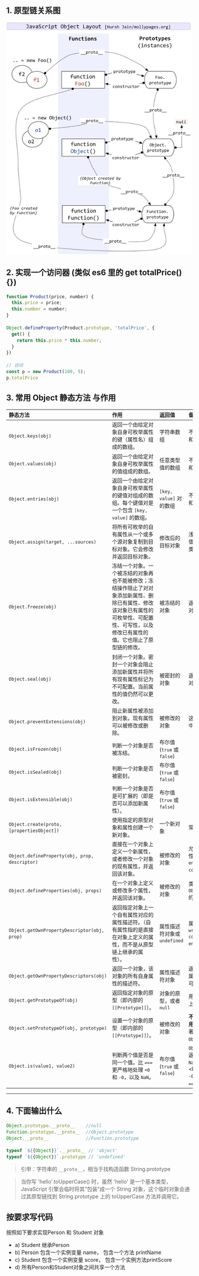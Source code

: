 ## 1. 原型链关系图

<img src="../images/原型链关系图.jpg" />

## 2. 实现一个访问器 (类似 es6 里的 get totalPrice() {})

```js
function Product(price, number) {
  this.price = price;
  this.number = number;
}

Object.defineProperty(Product.prototype, 'totalPrice', {
  get() {
    return this.price * this.number;
  }
})

// 访问
const p = new Product(100, 5);
p.totalPrice
```

## 3. 常用 Object 静态方法 与作用

| 静态方法                 | 作用                                                                                                         | 返回值                                                         | 备注                                                                         |
| :----------------------- | :----------------------------------------------------------------------------------------------------------- | :--------------------------------------------------------------- | :--------------------------------------------------------------------------- |
| `Object.keys(obj)`       | 返回一个由给定对象自身可枚举属性的键（属性名）组成的数组。                                                 | 字符串数组                                                       | 不包括原型链上的属性和不可枚举的属性。                                       |
| `Object.values(obj)`     | 返回一个由给定对象自身可枚举属性的值组成的数组。                                                           | 任意类型值的数组                                                 | 不包括原型链上的属性和不可枚举的属性。                                       |
| `Object.entries(obj)`    | 返回一个由给定对象自身可枚举属性的键值对组成的数组。每个键值对是一个包含 `[key, value]` 的数组。           | `[key, value]` 对的数组                                          | 不包括原型链上的属性和不可枚举的属性。                                       |
| `Object.assign(target, ...sources)` | 将所有可枚举的自有属性从一个或多个源对象复制到目标对象。它会修改并返回目标对象。             | 修改后的目标对象                                                 | 浅拷贝（只复制属性值，如果属性值是引用类型，则复制引用）。                     |
| `Object.freeze(obj)`     | 冻结一个对象。一个被冻结的对象再也不能被修改；冻结操作阻止了对对象添加新属性、删除已有属性、修改该对象已有属性的可枚举性、可配置性、可写性，以及修改已有属性的值。它也阻止了原型链的修改。 | 被冻结的对象                                                     | 返回与传入对象相同的对象。冻结是浅层的。                                     |
| `Object.seal(obj)`       | 封闭一个对象。密封一个对象会阻止添加新属性并将所有现有属性标记为不可配置。当前属性的值仍然可以更改。       | 被密封的对象                                                     | 返回与传入对象相同的对象。密封是浅层的。                                     |
| `Object.preventExtensions(obj)` | 阻止新属性被添加到对象。现有属性可以被修改或删除。                                           | 被修改的对象                                                     | 这是三种“不变性”方法中最宽松的。                                             |
| `Object.isFrozen(obj)`   | 判断一个对象是否被冻结。                                                                                     | 布尔值 (`true` 或 `false`)                                       |                                                                              |
| `Object.isSealed(obj)`   | 判断一个对象是否被密封。                                                                                     | 布尔值 (`true` 或 `false`)                                       |                                                                              |
| `Object.isExtensible(obj)` | 判断一个对象是否是可扩展的（即是否可以添加新属性）。                                                       | 布尔值 (`true` 或 `false`)                                       |                                                                              |
| `Object.create(proto, [propertiesObject])` | 使用指定的原型对象和属性创建一个新对象。                                                     | 一个新对象                                                       | 常用于实现继承。                                                             |
| `Object.defineProperty(obj, prop, descriptor)` | 直接在一个对象上定义一个新属性，或者修改一个对象的现有属性，并返回该对象。                   | 被修改的对象                                                     | 允许精细控制属性的特性（如 `value`, `writable`, `enumerable`, `configurable`）。 |
| `Object.defineProperties(obj, props)` | 在一个对象上定义或修改多个属性，并返回该对象。                                             | 被修改的对象                                                     | 类似于 `Object.defineProperty` 的批量版本。                                  |
| `Object.getOwnPropertyDescriptor(obj, prop)` | 返回指定对象上一个自有属性对应的属性描述符。（自有属性指的是直接在对象上定义的属性，而不是从原型链上继承的属性）。 | 属性描述符对象或 `undefined`                                     | 属性描述符包括 `value`, `writable`, `get`, `set`, `configurable`, `enumerable`。 |
| `Object.getOwnPropertyDescriptors(obj)` | 返回一个对象，该对象的所有自身属性的描述符。                                               | 属性描述符对象                                                   | 返回给定对象所有自有属性的描述符，包括不可枚举的。                               |
| `Object.getPrototypeOf(obj)` | 返回指定对象的原型（即内部的 `[[Prototype]]`）。                                             | 对象的原型，或者 `null`                                          | 用于获取对象的原型链上的上一级对象。                                         |
| `Object.setPrototypeOf(obj, prototype)` | 设置一个对象的原型（即内部的 `[[Prototype]]`）。                                             | 被修改的对象                                                     | **不推荐在生产代码中使用**，因为它对性能有显著影响。应优先使用 `Object.create()`。 |
| `Object.is(value1, value2)` | 判断两个值是否是同一个值。比 `===` 更严格地处理 `+0` 和 `-0`，以及 `NaN`。                     | 布尔值 (`true` 或 `false`)                                       | `Object.is(NaN, NaN)` 返回 `true`，而 `NaN === NaN` 返回 `false`。\<br\>`Object.is(+0, -0)` 返回 `false`，而 `+0 === -0` 返回 `true`。 |

-----

## 4. 下面输出什么

```js
Object.prototype.__proto__    //null
Function.prototype.__proto__  //Object.prototype
Object.__proto__              //Function.prototype

typeof `${{Object}}`.__proto__ // 'object'
typeof `${{Object}}`.prototype // 'undefined'
```

> 引申：字符串的 `__proto__`，相当于找构造函数 String.prototype 

> 当你写 'hello'.toUpperCase() 时，虽然 'hello' 是一个基本类型，JavaScript 引擎会临时将其“包装”成一个 String 对象，这个临时对象会通过其原型链找到 String.prototype 上的 toUpperCase 方法并调用它。


## 按要求写代码

按照如下要求实现Person 和 Student 对象
 - a) Student 继承Person 
 - b) Person 包含一个实例变量 name， 包含一个方法 printName
 - c) Student 包含一个实例变量 score， 包含一个实例方法printScore
 - d) 所有Person和Student对象之间共享一个方法

